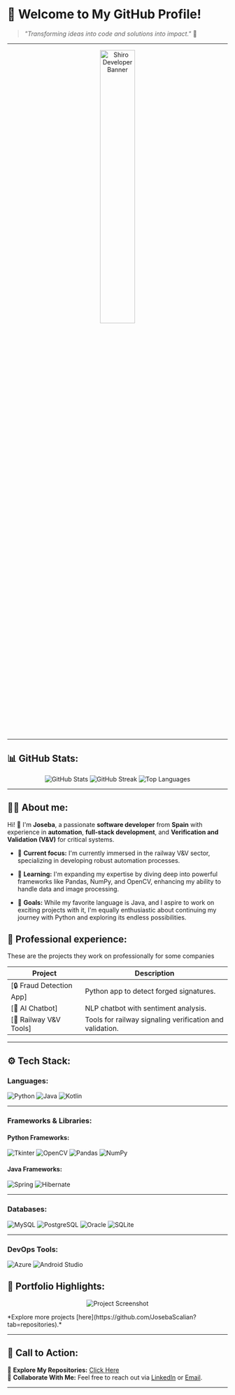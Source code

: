 # 🚀 Welcome to My GitHub Profile!
> *"Transforming ideas into code and solutions into impact."* 🌌  

---

<p align="center">
  <img src="https://i.ibb.co/txrjRJM/descarga-1-removebg-preview.png" alt="Shiro Developer Banner" width="40%" />
</p>

---
## 📊 GitHub Stats:
<p align="center">
  <img src="https://github-readme-stats.vercel.app/api?username=JosebaScalian&theme=radical&show_icons=true" alt="GitHub Stats" />
  <img src="https://github-readme-streak-stats.herokuapp.com/?user=JosebaScalian&theme=radical" alt="GitHub Streak" />
  <img src="https://github-readme-stats.vercel.app/api/top-langs/?username=JosebaScalian&theme=radical&layout=compact" alt="Top Languages" />
</p>

---



## 👨‍💻 About me:
Hi! 👋 I'm **Joseba**, a passionate **software developer** from **Spain** with experience in **automation**, **full-stack development**, and **Verification and Validation (V&V)** for critical systems.

- 🔧 **Current focus:** I'm currently immersed in the railway V&V sector, specializing in developing robust automation processes.
- 🌱 **Learning:** I'm expanding my expertise by diving deep into powerful frameworks like Pandas, NumPy, and OpenCV, enhancing my ability to handle data and image processing.

- 🎯 **Goals:** While my favorite language is Java, and I aspire to work on exciting projects with it, I'm equally enthusiastic about continuing my journey with Python and exploring its endless possibilities.

## 💼 Professional experience:
These are the projects they work on professionally for some companies

| **Project**                   | **Description**                                                                         |
|-------------------------------|-----------------------------------------------------------------------------------------|
| [🔒 Fraud Detection App] | Python app to detect forged signatures.
| [🤖 AI Chatbot]         | NLP chatbot with sentiment analysis.            
| [🚄 Railway V&V Tools]  | Tools for railway signaling verification and validation. 

---

## ⚙️ Tech Stack:

### **Languages:**
![Python](https://img.shields.io/badge/Python-%2314354C.svg?style=for-the-badge&logo=python&logoColor=white)
![Java](https://img.shields.io/badge/Java-%23ED8B00.svg?style=for-the-badge&logo=java&logoColor=white)
![Kotlin](https://img.shields.io/badge/Kotlin-%237F52FF.svg?style=for-the-badge&logo=kotlin&logoColor=white)

---

### **Frameworks & Libraries:**

#### **Python Frameworks:**
![Tkinter](https://img.shields.io/badge/Tkinter-%2300ff.svg?style=for-the-badge&logo=python&logoColor=white)
![OpenCV](https://img.shields.io/badge/OpenCV-5C3EE8.svg?style=for-the-badge&logo=opencv&logoColor=white)
![Pandas](https://img.shields.io/badge/Pandas-%23150458.svg?style=for-the-badge&logo=pandas&logoColor=white)
![NumPy](https://img.shields.io/badge/NumPy-%23013243.svg?style=for-the-badge&logo=numpy&logoColor=white)

#### **Java Frameworks:**
![Spring](https://img.shields.io/badge/Spring-%236DB33F.svg?style=for-the-badge&logo=spring&logoColor=white)
![Hibernate](https://img.shields.io/badge/Hibernate-%59666C.svg?style=for-the-badge&logo=hibernate&logoColor=white)

---

### **Databases:**
![MySQL](https://img.shields.io/badge/MySQL-%2300f.svg?style=for-the-badge&logo=mysql&logoColor=white)
![PostgreSQL](https://img.shields.io/badge/PostgreSQL-%23316192.svg?style=for-the-badge&logo=postgresql&logoColor=white)
![Oracle](https://img.shields.io/badge/Oracle-F80000?style=for-the-badge&logo=oracle&logoColor=white)
![SQLite](https://img.shields.io/badge/SQLite-%2307405e.svg?style=for-the-badge&logo=sqlite&logoColor=white)

---

### **DevOps Tools:**
![Azure](https://img.shields.io/badge/Azure-%230072C6.svg?style=for-the-badge&logo=microsoftazure&logoColor=white)
![Android Studio](https://img.shields.io/badge/Android%20Studio-%233DDC84.svg?style=for-the-badge&logo=android-studio&logoColor=white)


## 🎨 Portfolio Highlights:
<p align="center">
  <img src="https://via.placeholder.com/1200x600.png?text=Project+Screenshot+1" alt="Project Screenshot" />
</p>
*Explore more projects [here](https://github.com/JosebaScalian?tab=repositories).*

---

## 🚀 Call to Action:
👀 **Explore My Repositories:** [Click Here](https://github.com/JosebaScalian?tab=repositories)  
💬 **Collaborate With Me:** Feel free to reach out via [LinkedIn](https://linkedin.com/in/joseba-lorenzo/) or [Email](mailto:youremail@example.com).  

---


